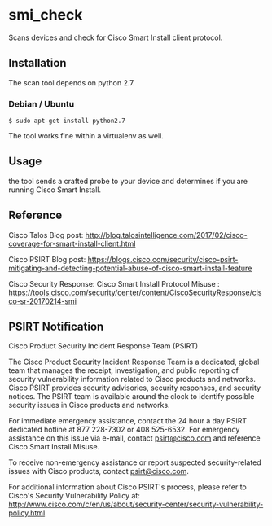 smi_check
============

Scans devices and check for Cisco Smart Install client protocol.


Installation
------------
The scan tool depends on python 2.7.

### Debian / Ubuntu

	$ sudo apt-get install python2.7

The tool works fine within a virtualenv as well.


Usage
-----
the tool sends a crafted probe to your device and determines if you
are running Cisco Smart Install.



Reference
---------
Cisco Talos Blog post: http://blog.talosintelligence.com/2017/02/cisco-coverage-for-smart-install-client.html

Cisco PSIRT Blog post: https://blogs.cisco.com/security/cisco-psirt-mitigating-and-detecting-potential-abuse-of-cisco-smart-install-feature

Cisco Security Response: Cisco Smart Install Protocol Misuse : https://tools.cisco.com/security/center/content/CiscoSecurityResponse/cisco-sr-20170214-smi


PSIRT Notification
------------------
Cisco Product Security Incident Response Team (PSIRT)

The Cisco Product Security Incident Response Team is a dedicated, global
team that manages the receipt, investigation, and public reporting
of security vulnerability information related to Cisco products and
networks. Cisco PSIRT provides security advisories, security responses,
and security notices. The PSIRT team is available around the clock
to identify possible security issues in Cisco products and networks.

For immediate emergency assistance, contact the 24 hour a day PSIRT
dedicated hotline at 877 228-7302 or 408 525-6532. For emergency
assistance on this issue via e-mail, contact psirt@cisco.com and
reference Cisco Smart Install Misuse.

To receive non-emergency assistance or report suspected security-related
issues with Cisco products, contact psirt@cisco.com.

For additional information about Cisco PSIRT's process, please refer to 
Cisco's Security Vulnerability Policy at:
http://www.cisco.com/c/en/us/about/security-center/security-vulnerability-policy.html
